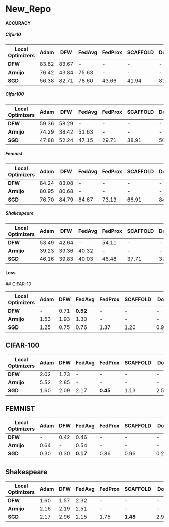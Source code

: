 # New_Repo
<h4> ACCURACY</h4>
<h5>Cifar10</h5>

| **Local Optimizers** | **Adam** | **DFW** | **FedAvg** | **FedProx** | **SCAFFOLD** | **DoWG** | **CDoWG** |
|----------------------|----------|---------|------------|-------------|--------------|----------|-----------|
| **DFW**              | 83.82    | 83.67   | -          | -           | -            | -        | -         |
| **Armijo**           | 76.42    | 43.84   | 75.63      | -           | -            | -        | -         |
| **SGD**              | 56.38    | 82.71   | 78.60      | 43.66       | 41.94        | 81.78    | 60.37     |

<h5>Cifar100</h5>

| **Local Optimizers** | **Adam** | **DFW** | **FedAvg** | **FedProx** | **SCAFFOLD** | **DoWG** | **CDoWG** |
|----------------------|----------|---------|------------|-------------|--------------|----------|-----------|
| **DFW**              | 59.36    | 58.29   | -          | -           | -            | -        | -         |
| **Armijo**           | 74.29    | 38.42   | 51.63      | -           | -            | -        | -         |
| **SGD**              | 47.88    | 52.24   | 47.15      | 29.71       | 38.91        | 50.75    | 44.40     |

<h5>Femnist</h5>

| **Local Optimizers** | **Adam** | **DFW** | **FedAvg** | **FedProx** | **SCAFFOLD** | **DoWG** | **CDoWG** |
|----------------------|----------|---------|------------|-------------|--------------|----------|-----------|
| **DFW**              | 84.24    | 83.08   | -          | -           | -            | -        | -         |
| **Armijo**           | 80.95    | 80.68   | -          | -           | -            | -        | -         |
| **SGD**              | 76.70    | 84.79   | 84.67      | 73.13       | 66.91        | 84.05    | 81.56     |

<h5>Shakespeare</h5>

| **Local Optimizers** | **Adam** | **DFW** | **FedAvg** | **FedProx** | **SCAFFOLD** | **DoWG** | **CDoWG** |
|----------------------|----------|---------|------------|-------------|--------------|----------|-----------|
| **DFW**              | 53.49    | 42.64   | -          | 54.11       | -            | -        | -         |
| **Armijo**           | 39.23    | 39.36   | 40.32      | -           | -            | -        | -         |
| **SGD**              | 46.16    | 39.83   | 40.03      | 46.48       | 37.71        | 37.10    | 20.62     |


<h4>Loss</h4>
## CIFAR-10

| **Local Optimizers** | **Adam** | **DFW** | **FedAvg** | **FedProx** | **SCAFFOLD** | **DoWG** | **CDoWG** |
|----------------------|----------|---------|------------|-------------|--------------|----------|-----------|
| **DFW**              | -        | 0.71    | **0.52**   | -           | -            | -        | -         |
| **Armijo**           | 1.53     | 1.93    | 1.30       | -           | -            | -        | -         |
| **SGD**              | 1.25     | 0.75    | 0.76       | 1.37        | 1.20         | 0.9391   | 1.4343    |

## CIFAR-100

| **Local Optimizers** | **Adam** | **DFW** | **FedAvg** | **FedProx** | **SCAFFOLD** | **DoWG** | **CDoWG** |
|----------------------|----------|---------|------------|-------------|--------------|----------|-----------|
| **DFW**              | 2.02     | 1.73    | -          | -           | -            | -        | -         |
| **Armijo**           | 5.52     | 2.85    | -          | -           | -            | -        | -         |
| **SGD**              | 1.60     | 2.09    | 2.17       | **0.45**    | 1.13         | 2.5436   | 2.9660    |

## FEMNIST

| **Local Optimizers** | **Adam** | **DFW** | **FedAvg** | **FedProx** | **SCAFFOLD** | **DoWG** | **CDoWG** |
|----------------------|----------|---------|------------|-------------|--------------|----------|-----------|
| **DFW**              | -        | 0.42    | 0.46       | -           | -            | -        | -         |
| **Armijo**           | 0.64     | -       | 0.54       | -           | -            | -        | -         |
| **SGD**              | 0.30     | 0.30    | **0.17**   | 0.86        | 0.96         | 0.2925   | 0.5638    |

## Shakespeare

| **Local Optimizers** | **Adam** | **DFW** | **FedAvg** | **FedProx** | **SCAFFOLD** | **DoWG** | **CDoWG** |
|----------------------|----------|---------|------------|-------------|--------------|----------|-----------|
| **DFW**              | 1.60     | 1.57    | 2.32       | -           | -            | -        | -         |
| **Armijo**           | 2.16     | 2.19    | 2.51       | -           | -            | -        | -         |
| **SGD**              | 2.17     | 2.96    | 2.15       | 1.75        | **1.48**     | 2.9893   | 3.0033    |


